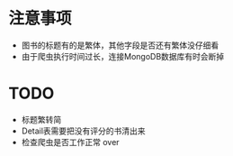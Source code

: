 # 注意事项

 - 图书的标题有的是繁体，其他字段是否还有繁体没仔细看
 - 由于爬虫执行时间过长，连接MongoDB数据库有时会断掉


# TODO

 - 标题繁转简
 - Detail表需要把没有评分的书清出来
 - 检查爬虫是否工作正常 over
 